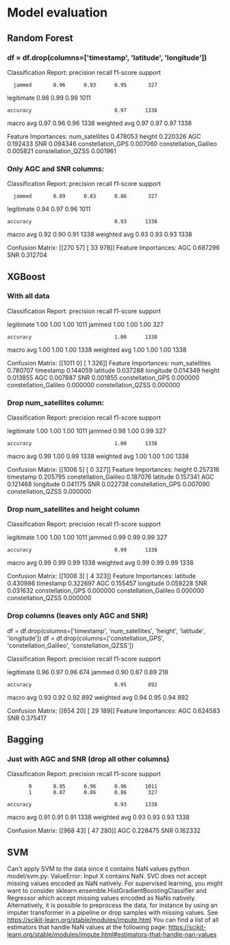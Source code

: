 # Model evaluation

## Random Forest

### df = df.drop(columns=['timestamp', 'latitude', 'longitude'])
Classification Report:
               precision    recall  f1-score   support

      jammed       0.96      0.93      0.95       327
  legitimate       0.98      0.99      0.98      1011

    accuracy                           0.97      1338
   macro avg       0.97      0.96      0.96      1338
weighted avg       0.97      0.97      0.97      1338

Feature Importances:
 num_satellites           0.478053
height                   0.220326
AGC                      0.192433
SNR                      0.094346
constellation_GPS        0.007060
constellation_Galileo    0.005821
constellation_QZSS       0.001961

### Only AGC and SNR columns:
Classification Report:
               precision    recall  f1-score   support

      jammed       0.89      0.83      0.86       327
  legitimate       0.94      0.97      0.96      1011

    accuracy                           0.93      1338
   macro avg       0.92      0.90      0.91      1338
weighted avg       0.93      0.93      0.93      1338

Confusion Matrix:
 [[270  57]
 [ 33 978]]
Feature Importances:
 AGC    0.687296
SNR    0.312704

## XGBoost

### With all data
Classification Report:
              precision    recall  f1-score   support

  legitimate       1.00      1.00      1.00      1011
      jammed       1.00      1.00      1.00       327

    accuracy                           1.00      1338
   macro avg       1.00      1.00      1.00      1338
weighted avg       1.00      1.00      1.00      1338

Confusion Matrix:
[[1011    0]
 [   1  326]]
Feature Importances:
 num_satellites           0.780707
timestamp                0.144059
latitude                 0.037288
longitude                0.014349
height                   0.013855
AGC                      0.007887
SNR                      0.001855
constellation_GPS        0.000000
constellation_Galileo    0.000000
constellation_QZSS       0.000000

### Drop num_satellites column:
Classification Report:
              precision    recall  f1-score   support

  legitimate       1.00      1.00      1.00      1011
      jammed       0.98      1.00      0.99       327

    accuracy                           1.00      1338
   macro avg       0.99      1.00      0.99      1338
weighted avg       1.00      1.00      1.00      1338

Confusion Matrix:
[[1006    5]
 [   0  327]]
Feature Importances:
 height                   0.257316
timestamp                0.205795
constellation_Galileo    0.187076
latitude                 0.157341
AGC                      0.121468
longitude                0.041175
SNR                      0.022738
constellation_GPS        0.007090
constellation_QZSS       0.000000

### Drop num_satellites and height column 
Classification Report:
              precision    recall  f1-score   support

  legitimate       1.00      1.00      1.00      1011
      jammed       0.99      0.99      0.99       327

    accuracy                           0.99      1338
   macro avg       0.99      0.99      0.99      1338
weighted avg       0.99      0.99      0.99      1338

Confusion Matrix:
[[1008    3]
 [   4  323]]
Feature Importances:
 latitude                 0.430986
timestamp                0.322697
AGC                      0.155457
longitude                0.059228
SNR                      0.031632
constellation_GPS        0.000000
constellation_Galileo    0.000000
constellation_QZSS       0.000000

### Drop columns (leaves only AGC and SNR)
df = df.drop(columns=['timestamp', 'num_satellites', 'height', 'latitude', 'longitude'])
df = df.drop(columns=['constellation_GPS', 'constellation_Galileo', 'constellation_QZSS'])


Classification Report:
              precision    recall  f1-score   support

  legitimate       0.96      0.97      0.96       674
      jammed       0.90      0.87      0.89       218

    accuracy                           0.95       892
   macro avg       0.93      0.92      0.92       892
weighted avg       0.94      0.95      0.94       892

Confusion Matrix:
[[654  20]
 [ 29 189]]
Feature Importances:
AGC    0.624583
SNR    0.375417

## Bagging

### Just with AGC and SNR (drop all other columns)
Classification Report:
              precision    recall  f1-score   support

           0       0.95      0.96      0.96      1011
           1       0.87      0.86      0.86       327

    accuracy                           0.93      1338
   macro avg       0.91      0.91      0.91      1338
weighted avg       0.93      0.93      0.93      1338

Confusion Matrix:
[[968  43]
 [ 47 280]]
AGC    0.228475
SNR    0.162332

## SVM
Can't apply SVM to the data since it contains NaN values
python model/svm.py:
ValueError: Input X contains NaN.
SVC does not accept missing values encoded as NaN natively. For supervised learning, you might want to consider sklearn.ensemble.HistGradientBoostingClassifier and Regressor which accept missing values encoded as NaNs natively. Alternatively, it is possible to preprocess the data, for instance by using an imputer transformer in a pipeline or drop samples with missing values. See https://scikit-learn.org/stable/modules/impute.html You can find a list of all estimators that handle NaN values at the following page: https://scikit-learn.org/stable/modules/impute.html#estimators-that-handle-nan-values
